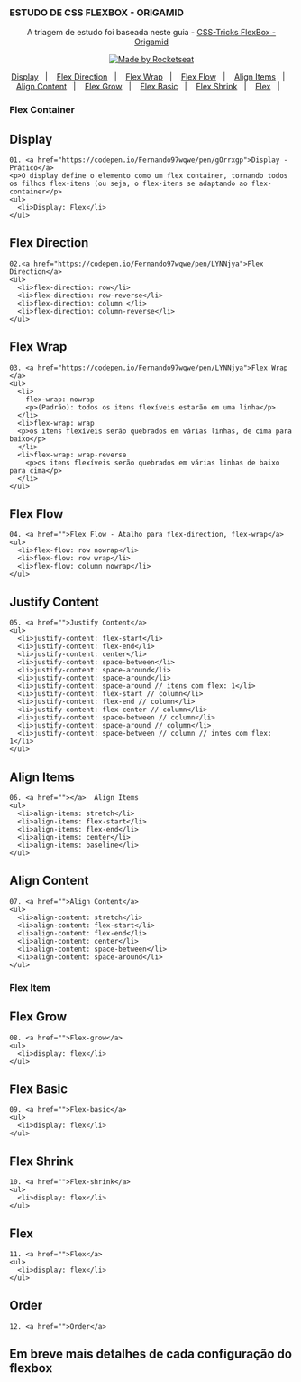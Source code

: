 ### ESTUDO DE CSS FLEXBOX - ORIGAMID


<p align="center">  A triagem de estudo foi baseada neste guia -  
  <a href="https://css-tricks.com/snippets/css/a-guide-to-flexbox/"> CSS-Tricks </a>
  <a href="https://origamid.com/projetos/flexbox-guia-completo/"> FlexBox - Origamid </a>
</p>


<p align="center">
  <a href="#">
    <img alt="Made by Rocketseat" src="https://img.shields.io/badge/Documentação%20by-EstudoFlexBox-%23F8952D">
  </a>
</p>

<p align="center">
  <a href="#display">Display</a>&nbsp;&nbsp;&nbsp;|&nbsp;&nbsp;&nbsp;
  <a href="#flex-direction">Flex Direction</a>&nbsp;&nbsp;&nbsp;|&nbsp;&nbsp;&nbsp;
  <a href="#flew-wrap">Flex Wrap</a>&nbsp;&nbsp;&nbsp;|&nbsp;&nbsp;&nbsp;
  <a href="#flex-flow">Flex Flow</a>&nbsp;&nbsp;&nbsp;|&nbsp;&nbsp;&nbsp;
  <a href="#align-items">Align Items</a>&nbsp;&nbsp;&nbsp;|&nbsp;&nbsp;&nbsp;
  <a href="#align-content">Align Content</a>&nbsp;&nbsp;&nbsp;|&nbsp;&nbsp;&nbsp;
  <a href="#flex-grow">Flex Grow</a>&nbsp;&nbsp;&nbsp;|&nbsp;&nbsp;&nbsp;
  <a href="#flex-basic">Flex Basic</a>&nbsp;&nbsp;&nbsp;|&nbsp;&nbsp;&nbsp;
  <a href="#flex-shrink">Flex Shrink</a>&nbsp;&nbsp;&nbsp;|&nbsp;&nbsp;&nbsp;
  <a href="#flex">Flex</a>&nbsp;&nbsp;&nbsp;|&nbsp;&nbsp;&nbsp;
</p>

### Flex Container

  ## Display
    01. <a href="https://codepen.io/Fernando97wqwe/pen/gOrrxgp">Display - Prático</a> 
    <p>O display define o elemento como um flex container, tornando todos os filhos flex-itens (ou seja, o flex-itens se adaptando ao flex-container</p>
    <ul>
      <li>Display: Flex</li>
    </ul>

  ## Flex Direction
    02.<a href="https://codepen.io/Fernando97wqwe/pen/LYNNjya">Flex Direction</a>  
    <ul>
      <li>flex-direction: row</li>
      <li>flex-direction: row-reverse</li>
      <li>flex-direction: column </li>
      <li>flex-direction: column-reverse</li>
    </ul>

  ## Flex Wrap
    03. <a href="https://codepen.io/Fernando97wqwe/pen/LYNNjya">Flex Wrap </a>
    <ul>
      <li>
        flex-wrap: nowrap
        <p>(Padrão): todos os itens flexíveis estarão em uma linha</p>
      </li>
      <li>flex-wrap: wrap
      <p>os itens flexíveis serão quebrados em várias linhas, de cima para baixo</p>
      </li>
      <li>flex-wrap: wrap-reverse
        <p>os itens flexíveis serão quebrados em várias linhas de baixo para cima</p>
      </li>
    </ul>

  ## Flex Flow
    04. <a href="">Flex Flow - Atalho para flex-direction, flex-wrap</a>
    <ul>
      <li>flex-flow: row nowrap</li>
      <li>flex-flow: row wrap</li>
      <li>flex-flow: column nowrap</li>
    </ul>

  ## Justify Content
    05. <a href="">Justify Content</a>
    <ul>
      <li>justify-content: flex-start</li>
      <li>justify-content: flex-end</li>
      <li>justify-content: center</li>
      <li>justify-content: space-between</li>
      <li>justify-content: space-around</li>
      <li>justify-content: space-around</li>
      <li>justify-content: space-around // itens com flex: 1</li>
      <li>justify-content: flex-start // column</li>
      <li>justify-content: flex-end // column</li>
      <li>justify-content: flex-center // column</li>
      <li>justify-content: space-between // column</li>
      <li>justify-content: space-around // column</li>
      <li>justify-content: space-between // column // intes com flex: 1</li>
    </ul>

  ## Align Items
    06. <a href=""></a>  Align Items
    <ul>
      <li>align-items: stretch</li>
      <li>align-items: flex-start</li>
      <li>align-items: flex-end</li>
      <li>align-items: center</li>
      <li>align-items: baseline</li>
    </ul>

  ## Align Content
    07. <a href="">Align Content</a>  
    <ul>
      <li>align-content: stretch</li>
      <li>align-content: flex-start</li>
      <li>align-content: flex-end</li>
      <li>align-content: center</li>
      <li>align-content: space-between</li>
      <li>align-content: space-around</li>
    </ul>

### Flex Item

  ## Flex Grow
    08. <a href="">Flex-grow</a>  
    <ul>
      <li>display: flex</li>
    </ul>

  ## Flex Basic
    09. <a href="">Flex-basic</a>  
    <ul>
      <li>display: flex</li>
    </ul>

  ## Flex Shrink
    10. <a href="">Flex-shrink</a>  
    <ul>
      <li>display: flex</li>
    </ul>

  ## Flex
    11. <a href="">Flex</a>  
    <ul>
      <li>display: flex</li>
    </ul>

  ## Order
    12. <a href="">Order</a>


## Em breve mais detalhes de cada configuração do flexbox